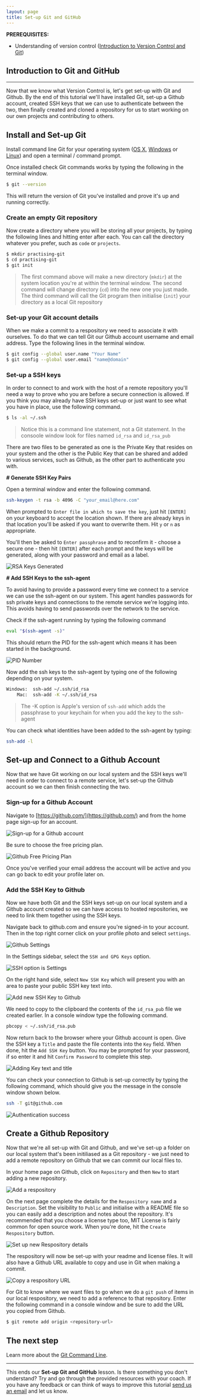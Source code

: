 ```yaml
---
layout: page
title: Set-up Git and GitHub
---
```


**PREREQUISITES:** 
- Understanding of version control ([Introduction to Version Control and Git](../introduction/tutorial.html))

## Introduction to Git and GitHub
-----
Now that we know what Version Control is, let's get set-up with Git and Github. By the end of this tutorial we'll have installed Git, set-up a Github account, created SSH keys that we can use to authenticate between the two, then finally created and cloned a repository for us to start working on our own projects and contributing to others.

## Install and Set-up Git
Install command line Git for your operating system ([OS X](https://sourceforge.net/projects/git-osx-installer/), [Windows](http://msysgit.github.io/) or [Linux](https://git-scm.com/download/linux)) and open a terminal / command prompt.

Once installed check Git commands works by typing the following in the terminal window.

```bash
$ git --version
```
This will return the version of Git you've installed and prove it's up and running correctly.

### Create an empty Git repository
Now create a directory where you will be storing all your projects, by typing the following lines and hitting enter after each. You can call the directory whatever you prefer, such as `code` or `projects`.

```bash
$ mkdir practising-git
$ cd practising-git
$ git init
```

> The first command above will make a new directory (`mkdir`) at the system location you're at within the terminal window. The second command will change directory (`cd`) into the new one you just made. The third command will call the Git program then initialise (`init`) your directory as a local Git repository

### Set-up your Git account details
When we make a commit to a respository we need to associate it with ourselves. To do that we can tell Git our Github account username and email address. Type the following lines in the terminal window.

```bash
$ git config --global user.name "Your Name"
$ git config --global user.email "name@domain"
```

### Set-up a SSH keys
In order to connect to and work with the host of a remote repository you'll need a way to prove who you are before a secure connection is allowed. If you think you may already have SSH keys set-up or just want to see what you have in place, use the following command.

```bash
$ ls -al ~/.ssh
```
> Notice this is a command line statement, not a Git statement.
> In the consoole window look for files named `id_rsa` and `id_rsa_pub`

There are two files to be generated as one is the Private Key that resides on your system and the other is the Public Key that can be shared and added to various services, such as Github, as the other part to authenticate you with.

**# Generate SSH Key Pairs**

Open a terminal window and enter the following command.

```bash
ssh-keygen -t rsa -b 4096 -C "your_email@here.com"
```

When prompted to `Enter file in which to save the key`, just hit `[ENTER]` on your keyboard to accept the location shown. If there are already keys in that location you'll be asked if you want to overwrite them. Hit `y` or `n` as appropriate.

You'll then be asked to `Enter passphrase` and to reconfirm it - choose a secure one - then hit `[ENTER]` after each prompt and the keys will be generated, along with your password and email as a label.

![RSA Keys Generated](images/setup-rsa-key-generated.png)

**# Add SSH Keys to the ssh-agent**

To avoid having to provide a password every time we connect to a service we can use the ssh-agent on our system. This agent handles passwords for ssh private keys and connections to the remote service we're logging into. This avoids having to send passwords over the network to the service.

Check if the ssh-agent running by typing the following command

```bash
eval "$(ssh-agent -s)"
```
This should return the PID for the ssh-agent which means it has been started in the background.

![PID Number](images/setup-pid-number.png)

Now add the ssh keys to the ssh-agent by typing one of the following depending on your system.
```bash
Windows:  ssh-add ~/.ssh/id_rsa 
    Mac:  ssh-add -K ~/.ssh/id_rsa
```
> The -K option is Apple's version of `ssh-add` which adds the passphrase to your keychain for when you add the key to the ssh-agent

You can check what identities have been added to the ssh-agent by typing:
```bash
ssh-add -l
```

## Set-up and Connect to a Github Account
Now that we have Git working on our local system and the SSH keys we'll need in order to connect to a remote service, let's set-up the Github account so we can then finish connecting the two.

### Sign-up for a Github Account
Navigate to [https://github.com/](https://github.com/) and from the home page sign-up for an account.

![Sign-up for a Github account](images/setup-get-a-github-account.png)

Be sure to choose the free pricing plan.

![Github Free Pricing Plan](images/setup-choose-pricing-plan.png)

Once you've verified your email address the account will be active and you can go back to edit your profile later on.

### Add the SSH Key to Github

Now we have both Git and the SSH keys set-up on our local system and a Github account created so we can have access to hosted repositories, we need to link them together using the SSH keys.

Navigate back to github.com and ensure you're signed-in to your account. Then in the top right corner click on your profile photo and select `settings`.

![Github Settings](images/setup-github-settings.png)

In the Settings sidebar, select the `SSH and GPG Keys` option.

![SSH option is Settings](images/setup-ssh-key-option.png)

On the right hand side, select `New SSH Key` which will present you with an area to paste your public SSH key text into.

![Add new SSH Key to Github](images/setup-add-new-ssh-key.png)

We need to copy to the clipboard the contents of the `id_rsa_pub` file we created earlier. In a console window type the following command.
```bash
pbcopy < ~/.ssh/id_rsa.pub
```
Now return back to the browser where your Github account is open. Give the SSH key a `Title` and paste the file contents into the `Key` field. When done, hit the `Add SSH Key` button. You may be prompted for your password, if so enter it and hit `Confirm Password` to complete this step.

![Adding Key text and title](images/setup-paste-key-text.png)

You can check your connection to Github is set-up correctly by typing the following command, which should give you the message in the console window shown below.

```bash
ssh -T git@github.com
```

![Authentication success](images/setup-success-authenticating.png)

## Create a Github Repository

Now that we're all set-up with Git and Github, and we've set-up a folder on our local system that's been initiliased as a Git repository - we just need to add a remote repository on Github that we can commit our local files to.

In your home page on Github, click on `Repository` and then `New` to start adding a new repository.

![Add a respository](images/setup-add-a-repository.png)

On the next page complete the details for the `Respository name` and a `Description`. Set the visibility to `Public` and initialise with a README file so you can easily add a description and notes about the repository. It's recommended that you choose a license type too, MIT License is fairly common for open source work. When you're done, hit the `Create Respository` button.

![Set up new Respository details](images/setup-new-repository-details.png)

The respository will now be set-up with your readme and license files. It will also have a Github URL available to copy and use in Git when making a commit.

![Copy a respository URL](images/setup-copy-a-repository-url.png)

For Git to know where we want files to go when we do a `git push` of items in our local respository, we need to add a reference to that repository. Enter the following command in a console window and be sure to add the URL you copied from Github.

```bash
$ git remote add origin <repository-url>
```
## The next step

Learn more about the [Git Command Line](../command-line/tutorial.html).

-----

This ends our **Set-up Git and GitHub** lesson. Is there something you don't understand? Try and go through the provided resources with your coach. If you have any feedback or can think of ways to improve this tutorial [send us an email](mailto:feedback@codebar.io) and let us know.